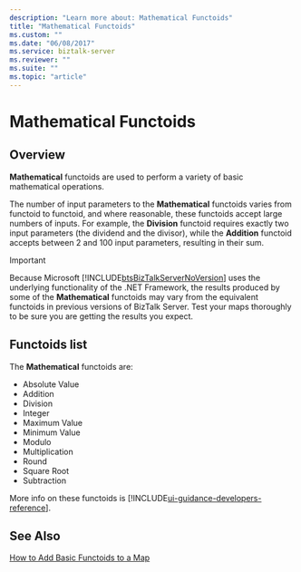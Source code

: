 ```yaml
---
description: "Learn more about: Mathematical Functoids"
title: "Mathematical Functoids"
ms.custom: ""
ms.date: "06/08/2017"
ms.service: biztalk-server
ms.reviewer: ""
ms.suite: ""
ms.topic: "article"
---
```

# Mathematical Functoids

## Overview
**Mathematical** functoids are used to perform a variety of basic mathematical operations.  
  
 The number of input parameters to the **Mathematical** functoids varies from functoid to functoid, and where reasonable, these functoids accept large numbers of inputs. For example, the **Division** functoid requires exactly two input parameters (the dividend and the divisor), while the **Addition** functoid accepts between 2 and 100 input parameters, resulting in their sum.  
  
> [!IMPORTANT]
>  Because Microsoft [!INCLUDE[btsBizTalkServerNoVersion](../includes/btsbiztalkservernoversion-md.md)] uses the underlying functionality of the .NET Framework, the results produced by some of the **Mathematical** functoids may vary from the equivalent functoids in previous versions of BizTalk Server. Test your maps thoroughly to be sure you are getting the results you expect.  

## Functoids list  
 The **Mathematical** functoids are: 

* Absolute Value
* Addition
* Division
* Integer
* Maximum Value
* Minimum Value
* Modulo
* Multiplication
* Round
* Square Root
* Subtraction

More info on these functoids is [!INCLUDE[ui-guidance-developers-reference](../includes/ui-guidance-developers-reference.md)].

## See Also  
 [How to Add Basic Functoids to a Map](../core/how-to-add-basic-functoids-to-a-map.md)   
